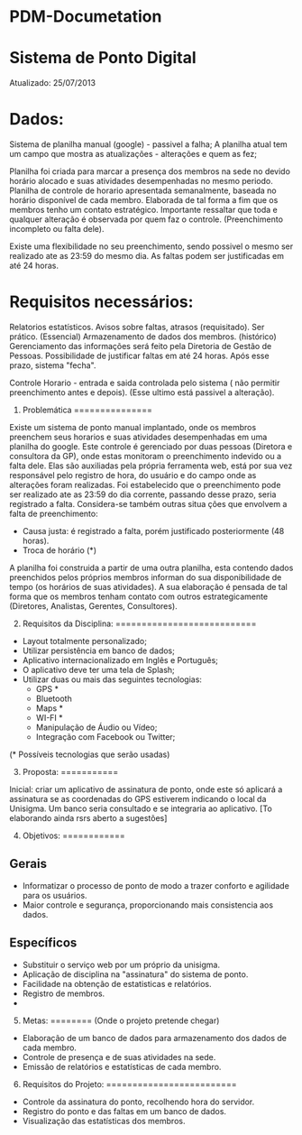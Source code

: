 PDM-Documetation
================

Sistema de Ponto Digital
========================
Atualizado: 25/07/2013

Dados:
======

Sistema de planilha manual (google) - passivel a falha;
A planilha atual tem um campo que mostra as atualizações - alterações e quem as fez;

Planilha foi criada para marcar a presença dos membros na sede no devido horário alocado e suas atividades desempenhadas no
mesmo periodo.
Planilha de controle de horario apresentada semanalmente, baseada no horário disponível de cada membro. Elaborada de tal
forma a fim que os membros tenho um contato estratégico.
Importante ressaltar que toda e qualquer alteração é observada por quem faz o controle. (Preenchimento incompleto ou falta
dele).

Existe uma flexibilidade no seu preenchimento, sendo possivel o mesmo ser realizado ate as 23:59 do mesmo dia. As faltas 
podem ser justificadas em até 24 horas.

Requisitos necessários:
=======================

Relatorios estatísticos.
Avisos sobre faltas, atrasos (requisitado).
Ser prático. (Essencial)
Armazenamento de dados dos membros. (histórico)
Gerenciamento das informações será feito pela Diretoria de Gestão de Pessoas. 
Possibilidade de justificar faltas em até 24 horas. Após esse prazo, sistema "fecha".

Controle Horario - entrada e saida controlada pelo sistema ( não permitir preenchimento antes e depois).
(Esse ultimo está passivel a alteração).

1. Problemática
===============

Existe um sistema de ponto manual implantado, onde os membros preenchem seus horarios e suas atividades desempenhadas em
uma planilha do google. Este controle é gerenciado por duas pessoas (Diretora e consultora da GP), onde estas monitoram o
preenchimento indevido ou a falta dele. Elas são auxiliadas pela própria ferramenta web, está por sua vez responsável pelo
registro de hora, do usuário e do campo onde as alterações foram realizadas. Foi estabelecido que o preenchimento pode ser
realizado ate as 23:59 do dia corrente, passando desse prazo, seria registrado a falta. Considera-se também outras situa
ções que envolvem a falta de preenchimento:

- Causa justa: é registrado a falta, porém justificado posteriormente (48 horas).
- Troca de horário (*)

A planilha foi construida a partir de uma outra planilha, esta contendo dados preenchidos pelos próprios membros informan
do sua disponibilidade de tempo (os horários de suas atividades). A sua elaboração é pensada de tal forma que os membros
tenham contato com outros estrategicamente (Diretores, Analistas, Gerentes, Consultores).

2. Requisitos da Disciplina:
===========================

- Layout totalmente personalizado;
- Utilizar persistência em banco de dados;
- Aplicativo internacionalizado	em Inglês e Português;
- O aplicativo deve ter uma tela de Splash;
- Utilizar duas ou mais	das seguintes tecnologias:
	- GPS *
	- Bluetooth
	- Maps *
	- WI-FI *
	- Manipulação	de	Áudio	ou	Vídeo;
	- Integração	com	Facebook	ou	Twitter;

(* Possíveis tecnologias que serão usadas)

3. Proposta:
===========

Inicial: criar um aplicativo de assinatura de ponto, onde este só aplicará a assinatura se as coordenadas do GPS estiverem
indicando o local da Unisigma. Um banco seria consultado e se integraria ao aplicativo.
[To elaborando ainda rsrs aberto a sugestões]

4. Objetivos:
============

Gerais
------

- Informatizar o processo de ponto de modo a trazer conforto e agilidade para os usuários.
- Maior controle e segurança, proporcionando mais consistencia aos dados.

Específicos
-----------

- Substituir o serviço web por um próprio da unisigma.
- Aplicação de disciplina na "assinatura" do sistema de ponto.
- Facilidade na obtenção de estatisticas e relatórios.
- Registro de membros.
- 
 
5. Metas:
========
(Onde o projeto pretende chegar)

- Elaboração de um banco de dados para armazenamento dos dados de cada membro.
- Controle de presença e de suas atividades na sede.
- Emissão de relatórios e estatísticas de cada membro.

6. Requisitos do Projeto:
=========================

- Controle da assinatura do ponto, recolhendo hora do servidor.
- Registro do ponto e das faltas em um banco de dados.
- Visualização das estatísticas dos membros.

